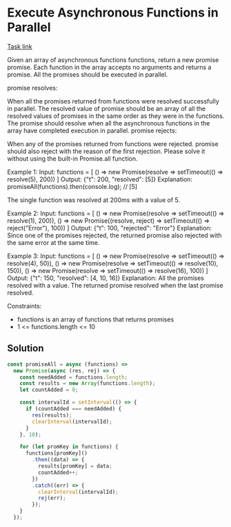 # Execute Asynchronous Functions in Parallel

[Task link](https://leetcode.com/problems/execute-asynchronous-functions-in-parallel/description/)

Given an array of asynchronous functions functions, return a new promise promise. Each function in the array accepts no arguments and returns a promise. All the promises should be executed in parallel.

promise resolves:

When all the promises returned from functions were resolved successfully in parallel. The resolved value of promise should be an array of all the resolved values of promises in the same order as they were in the functions. The promise should resolve when all the asynchronous functions in the array have completed execution in parallel.
promise rejects:

When any of the promises returned from functions were rejected. promise should also reject with the reason of the first rejection.
Please solve it without using the built-in Promise.all function.

Example 1:
Input: functions = [
() => new Promise(resolve => setTimeout(() => resolve(5), 200))
]
Output: {"t": 200, "resolved": [5]}
Explanation:
promiseAll(functions).then(console.log); // [5]

The single function was resolved at 200ms with a value of 5.

Example 2:
Input: functions = [
() => new Promise(resolve => setTimeout(() => resolve(1), 200)),
() => new Promise((resolve, reject) => setTimeout(() => reject("Error"), 100))
]
Output: {"t": 100, "rejected": "Error"}
Explanation: Since one of the promises rejected, the returned promise also rejected with the same error at the same time.

Example 3:
Input: functions = [
() => new Promise(resolve => setTimeout(() => resolve(4), 50)),
() => new Promise(resolve => setTimeout(() => resolve(10), 150)),
() => new Promise(resolve => setTimeout(() => resolve(16), 100))
]
Output: {"t": 150, "resolved": [4, 10, 16]}
Explanation: All the promises resolved with a value. The returned promise resolved when the last promise resolved.

Constraints:

- functions is an array of functions that returns promises
- 1 <= functions.length <= 10

## Solution

```javascript
const promiseAll = async (functions) =>
  new Promise(async (res, rej) => {
    const needAdded = functions.length;
    const results = new Array(functions.length);
    let countAdded = 0;

    const intervalId = setInterval(() => {
      if (countAdded === needAdded) {
        res(results);
        clearInterval(intervalId);
      }
    }, 10);

    for (let promKey in functions) {
      functions[promKey]()
        .then((data) => {
          results[promKey] = data;
          countAdded++;
        })
        .catch((err) => {
          clearInterval(intervalId);
          rej(err);
        });
    }
  });
```
